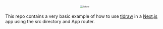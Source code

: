 <div alt style="text-align: center; transform: scale(.5);">
	<picture>
		<source media="(prefers-color-scheme: dark)" srcset="https://github.com/tldraw/tldraw-examples/raw/main/assets/github-hero-dark-draw.png" />
		<img alt="tldraw" src="https://github.com/tldraw/tldraw-examples/raw/main/assets/github-hero-light-draw.png" />
	</picture>
</div>

This repo contains a very basic example of how to use [tldraw](https://github.com/tldraw/tldraw) in a [Next.js](https://nextjs.org/) app using the src directory and App router.

